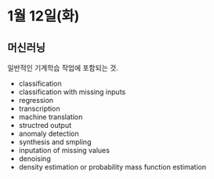 # 1월 12일(화)

## 머신러닝

일반적인 기계학습 작업에 포함되는 것.
- classification
- classification with missing inputs
- regression
- transcription
- machine translation
- structred output
- anomaly detection
- synthesis and smpling
- inputation of missing values
- denoising
- density estimation or probability mass function estimation